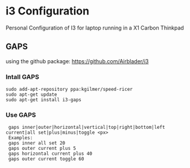 # i3 Configuration

Personal Configuration of I3 for laptop 
running in a X1 Carbon Thinkpad

## GAPS
  using the github package: https://github.com/Airblader/i3 
### Intall GAPS 
  ```
  sudo add-apt-repository ppa:kgilmer/speed-ricer
  sudo apt-get update
  sudo apt-get install i3-gaps
  ```

### Use GAPS
```
 gaps inner|outer|horizontal|vertical|top|right|bottom|left current|all set|plus|minus|toggle <px>
 Examples:
 gaps inner all set 20
 gaps outer current plus 5
 gaps horizontal current plus 40
 gaps outer current toggle 60
```





